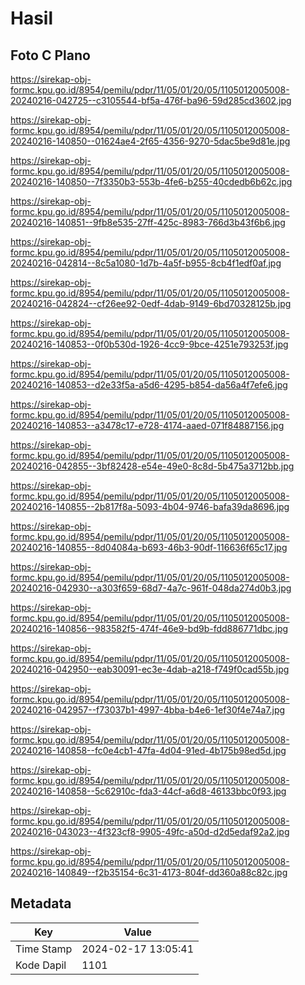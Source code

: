 # Hasil

## Foto C Plano

https://sirekap-obj-formc.kpu.go.id/8954/pemilu/pdpr/11/05/01/20/05/1105012005008-20240216-042725--c3105544-bf5a-476f-ba96-59d285cd3602.jpg

https://sirekap-obj-formc.kpu.go.id/8954/pemilu/pdpr/11/05/01/20/05/1105012005008-20240216-140850--01624ae4-2f65-4356-9270-5dac5be9d81e.jpg

https://sirekap-obj-formc.kpu.go.id/8954/pemilu/pdpr/11/05/01/20/05/1105012005008-20240216-140850--7f3350b3-553b-4fe6-b255-40cdedb6b62c.jpg

https://sirekap-obj-formc.kpu.go.id/8954/pemilu/pdpr/11/05/01/20/05/1105012005008-20240216-140851--9fb8e535-27ff-425c-8983-766d3b43f6b6.jpg

https://sirekap-obj-formc.kpu.go.id/8954/pemilu/pdpr/11/05/01/20/05/1105012005008-20240216-042814--8c5a1080-1d7b-4a5f-b955-8cb4f1edf0af.jpg

https://sirekap-obj-formc.kpu.go.id/8954/pemilu/pdpr/11/05/01/20/05/1105012005008-20240216-042824--cf26ee92-0edf-4dab-9149-6bd70328125b.jpg

https://sirekap-obj-formc.kpu.go.id/8954/pemilu/pdpr/11/05/01/20/05/1105012005008-20240216-140853--0f0b530d-1926-4cc9-9bce-4251e793253f.jpg

https://sirekap-obj-formc.kpu.go.id/8954/pemilu/pdpr/11/05/01/20/05/1105012005008-20240216-140853--d2e33f5a-a5d6-4295-b854-da56a4f7efe6.jpg

https://sirekap-obj-formc.kpu.go.id/8954/pemilu/pdpr/11/05/01/20/05/1105012005008-20240216-140853--a3478c17-e728-4174-aaed-071f84887156.jpg

https://sirekap-obj-formc.kpu.go.id/8954/pemilu/pdpr/11/05/01/20/05/1105012005008-20240216-042855--3bf82428-e54e-49e0-8c8d-5b475a3712bb.jpg

https://sirekap-obj-formc.kpu.go.id/8954/pemilu/pdpr/11/05/01/20/05/1105012005008-20240216-140855--2b817f8a-5093-4b04-9746-bafa39da8696.jpg

https://sirekap-obj-formc.kpu.go.id/8954/pemilu/pdpr/11/05/01/20/05/1105012005008-20240216-140855--8d04084a-b693-46b3-90df-116636f65c17.jpg

https://sirekap-obj-formc.kpu.go.id/8954/pemilu/pdpr/11/05/01/20/05/1105012005008-20240216-042930--a303f659-68d7-4a7c-961f-048da274d0b3.jpg

https://sirekap-obj-formc.kpu.go.id/8954/pemilu/pdpr/11/05/01/20/05/1105012005008-20240216-140856--983582f5-474f-46e9-bd9b-fdd886771dbc.jpg

https://sirekap-obj-formc.kpu.go.id/8954/pemilu/pdpr/11/05/01/20/05/1105012005008-20240216-042950--eab30091-ec3e-4dab-a218-f749f0cad55b.jpg

https://sirekap-obj-formc.kpu.go.id/8954/pemilu/pdpr/11/05/01/20/05/1105012005008-20240216-042957--f73037b1-4997-4bba-b4e6-1ef30f4e74a7.jpg

https://sirekap-obj-formc.kpu.go.id/8954/pemilu/pdpr/11/05/01/20/05/1105012005008-20240216-140858--fc0e4cb1-47fa-4d04-91ed-4b175b98ed5d.jpg

https://sirekap-obj-formc.kpu.go.id/8954/pemilu/pdpr/11/05/01/20/05/1105012005008-20240216-140858--5c62910c-fda3-44cf-a6d8-46133bbc0f93.jpg

https://sirekap-obj-formc.kpu.go.id/8954/pemilu/pdpr/11/05/01/20/05/1105012005008-20240216-043023--4f323cf8-9905-49fc-a50d-d2d5edaf92a2.jpg

https://sirekap-obj-formc.kpu.go.id/8954/pemilu/pdpr/11/05/01/20/05/1105012005008-20240216-140849--f2b35154-6c31-4173-804f-dd360a88c82c.jpg


## Metadata

| Key        | Value               |
| ---------- | ------------------- |
| Time Stamp | 2024-02-17 13:05:41 |
| Kode Dapil | 1101                |



